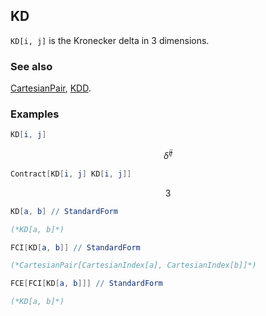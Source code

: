 ## KD

`KD[i, j]`  is the Kronecker delta in $3$ dimensions.

### See also

[CartesianPair](CartesianPair), [KDD](KDD).

### Examples

```mathematica
KD[i, j]
```

$$\bar{\delta }^{ij}$$

```mathematica
Contract[KD[i, j] KD[i, j]]
```

$$3$$

```mathematica
KD[a, b] // StandardForm

(*KD[a, b]*)
```

```mathematica
FCI[KD[a, b]] // StandardForm

(*CartesianPair[CartesianIndex[a], CartesianIndex[b]]*)
```

```mathematica
FCE[FCI[KD[a, b]]] // StandardForm

(*KD[a, b]*)
```